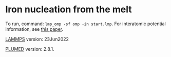 # Iron nucleation from the melt

To run, command: `lmp_omp -sf omp -in start.lmp`. For interatomic potential information, see [this paper](https://www.sciencedirect.com/science/article/pii/S0022369717312039?via%3Dihub).

[LAMMPS](https://www.lammps.org/#gsc.tab=0) version: 23Jun2022

[PLUMED](https://www.plumed.org/doc-v2.8/user-doc/html/index.html) version: 2.8.1.
